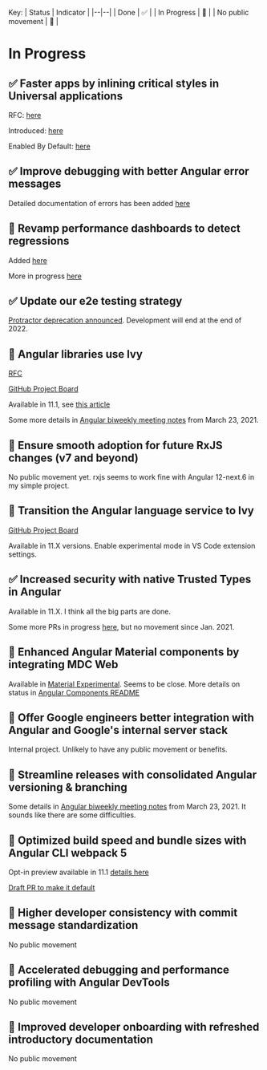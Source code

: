 Key:
| Status | Indicator |
|--|--|
| Done | ✅ |
| In Progress | 🚧 |
| No public movement | 🤫 |

# In Progress

## ✅ Faster apps by inlining critical styles in Universal applications

RFC: [here](https://github.com/angular/angular-cli/issues/18730)

Introduced: [here](https://github.com/angular/angular-cli/pull/19449)

Enabled By Default: [here](https://github.com/angular/angular-cli/pull/20096)

## ✅ Improve debugging with better Angular error messages

Detailed documentation of errors has been added [here](https://angular.io/errors/NG0100)

## 🚧 Revamp performance dashboards to detect regressions

Added [here](https://github.com/angular/angular/pull/41125)

More in progress [here](https://github.com/angular/angular/pull/41319)

## ✅ Update our e2e testing strategy

[Protractor deprecation announced](https://github.com/angular/protractor/issues/5502). 
Development will end at the end of 2022.

## 🚧 Angular libraries use Ivy
[RFC](https://github.com/angular/angular/issues/38366)

[GitHub Project Board](https://github.com/orgs/angular/projects/2)

Available in 11.1, see [this article](https://blog.ninja-squad.com/2021/01/27/angular-linker/)

Some more details in [Angular biweekly meeting notes](https://docs.google.com/document/d/1rC5dz7AkCZP813daT_bccbS-20OLmXgBVi50CSKx148/pub) from March 23, 2021.

## 🤫 Ensure smooth adoption for future RxJS changes (v7 and beyond)

No public movement yet. rxjs seems to work fine with Angular 12-next.6 in my simple project.

## 🚧 Transition the Angular language service to Ivy

[GitHub Project Board](https://github.com/orgs/angular/projects/1)

Available in 11.X versions. Enable experimental mode in VS Code extension settings.

## ✅ Increased security with native Trusted Types in Angular
Available in 11.X. I think all the big parts are done.

Some more PRs in progress [here](https://github.com/angular/angular/pull/40499), but no movement since Jan. 2021.

## 🚧 Enhanced Angular Material components by integrating MDC Web

Available in [Material Experimental](https://github.com/angular/components/tree/master/src/material-experimental). Seems to be close. More details on status in [Angular Components README](https://github.com/angular/components/tree/b8d83cb0f4d990a1cb8a976b2383817b304e4dcd#what-were-working-on-now-q1-2021)

## 🤫 Offer Google engineers better integration with Angular and Google's internal server stack
Internal project. Unlikely to have any public movement or benefits.

## 🚧 Streamline releases with consolidated Angular versioning & branching

Some details in [Angular biweekly meeting notes](https://docs.google.com/document/d/1rC5dz7AkCZP813daT_bccbS-20OLmXgBVi50CSKx148/pub) from March 23, 2021. It sounds like there are some difficulties.

## 🚧 Optimized build speed and bundle sizes with Angular CLI webpack 5

Opt-in preview available in 11.1 [details here](https://github.com/angular/angular-cli/pull/18820)

[Draft PR to make it default](https://github.com/angular/angular-cli/pull/20084)

## 🤫 Higher developer consistency with commit message standardization

No public movement

## 🤫 Accelerated debugging and performance profiling with Angular DevTools

No public movement

## 🤫 Improved developer onboarding with refreshed introductory documentation

No public movement
